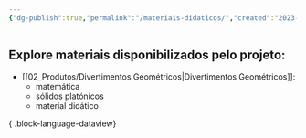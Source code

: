 ```yaml
---
{"dg-publish":true,"permalink":"/materiais-didaticos/","created":"2023-07-31 às 17:53","updated":"2023-07-31 às 20:43"}
---
```



## Explore materiais disponibilizados pelo projeto:
- [[02_Produtos/Divertimentos Geométricos\|Divertimentos Geométricos]]: 
    - matemática
    - sólidos platónicos
    - material didático


{ .block-language-dataview}

